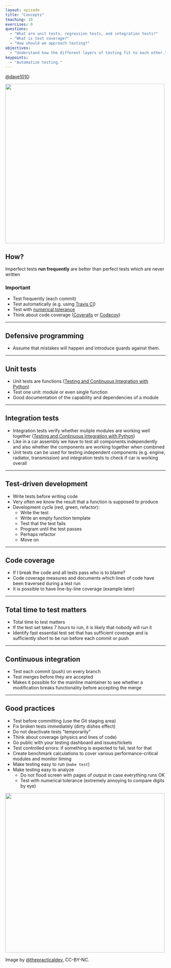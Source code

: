 ```yaml
---
layout: episode
title: "Concepts"
teaching: 10
exercises: 0
questions:
  - "What are unit tests, regression tests, and integration tests?"
  - "What is test coverage?"
  - "How should we approach testing?"
objectives:
  - "Understand how the different layers of testing fit to each other."
keypoints:
  - "Automatize testing."
---
```


[@dave1010](https://twitter.com/dave1010/status/613601365529657344):

<img src="{{ site.baseurl }}/img/unit-testing.jpg" style="width: 500px;"/>


## How?

Imperfect tests **run frequently** are better than perfect tests which are never written

### Important

- Test frequently (each commit)
- Test automatically (e.g. using [Travis CI](https://travis-ci.org))
- Test with [numerical tolerance](http://www.smbc-comics.com/comic/2013-06-05)
- Think about code coverage ([Coveralls](https://coveralls.io) or [Codecov](https://codecov.io))

---

## Defensive programming

- Assume that mistakes will happen and introduce guards against them.

---

## Unit tests

- Unit tests are functions ([Testing and Continuous Integration with Python](http://katyhuff.github.io/python-testing/))
- Test one unit: module or even single function
- Good documentation of the capability and dependencies of a module

---

## Integration tests

- Integration tests verify whether muliple modules are working well together ([Testing and Continuous Integration with Python](http://katyhuff.github.io/python-testing/))
- Like in a car assembly we have to test all components independently and also whether the components are working together when combined
- Unit tests can be used for testing independent components (e.g. engine, radiator, transmission) and integration tests to check if car is working overall

---

## Test-driven development

- Write tests before writing code
- Very often we know the result that a function is supposed to produce
- Development cycle (red, green, refactor):
    - Write the test
    - Write an empty function template
    - Test that the test fails
    - Program until the test passes
    - Perhaps refactor
    - Move on

---

## Code coverage

- If I break the code and all tests pass who is to blame?
- Code coverage measures and documents which lines of code have been traversed during a test run
- It is possible to have line-by-line coverage (example later)

---

## Total time to test matters

- Total time to test matters
- If the test set takes 7 hours to run, it is likely that nobody will run it
- Identify fast essential test set that has sufficient coverage and is sufficiently
  short to be run before each commit or push

---

## Continuous integration

- Test each commit (push) on every branch
- Test merges before they are accepted
- Makes it possible for the mainline maintainer to see whether a modification
  breaks functionality before accepting the merge

---

## Good practices

- Test before committing (use the Git staging area)
- Fix broken tests immediately (dirty dishes effect)
- Do not deactivate tests "temporarily"
- Think about coverage (physics and lines of code)
- Go public with your testing dashboard and issues/tickets
- Test controlled errors: if something is expected to fail, test for that
- Create benchmark calculations to cover various performance-critical modules and monitor timing
- Make testing easy to run (`make test`)
- Make testing easy to analyze
    - Do not flood screen with pages of output in case everything runs OK
    - Test with numerical tolerance (extremely annoying to compare digits by eye)

<img src="{{ site.baseurl }}/img/commenting-out-tests.jpg" style="width: 500px;"/>

Image by [@thepracticaldev](https://github.com/thepracticaldev/orly-full-res), CC-BY-NC.
